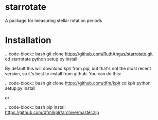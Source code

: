 # starrotate
A package for measuring stellar rotation periods

Installation
============

.. code-block:: bash
    git clone https://github.com/RuthAngus/starrotate.git
    cd starrotate
    python setup.py install

By default this will download kplr from pip, but that's not the most recent
version, so it's best to install from github. You can do this:

.. code-block:: bash
    git clone https://github.com/dfm/kplr
    cd kplr
    python setup.py install

or

.. code-block:: bash
    pip install https://github.com/dfm/kplr/archive/master.zip

